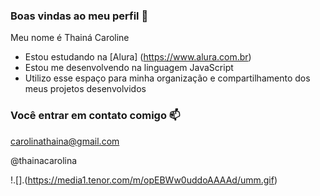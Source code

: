 ### Boas vindas ao meu perfil 💙

Meu nome é Thainá Caroline

- Estou estudando na [Alura] (https://www.alura.com.br)
- Estou me desenvolvendo na linguagem JavaScript
- Utilizo esse espaço para minha organização e compartilhamento dos meus projetos desenvolvidos

### Você entrar em contato comigo 📫

carolinathaina@gmail.com

@thainacarolina

!.[].(https://media1.tenor.com/m/opEBWw0uddoAAAAd/umm.gif)
